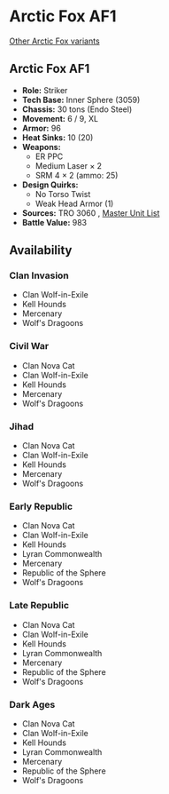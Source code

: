 # Arctic Fox AF1 

[Other Arctic Fox variants](../arctic_fox.md) 

## Arctic Fox AF1 

- **Role:** Striker 
- **Tech Base:** Inner Sphere (3059) 
- **Chassis:** 30 tons (Endo Steel) 
- **Movement:** 6 / 9, XL 
- **Armor:** 96 
- **Heat Sinks:** 10 (20) 
- **Weapons:** 
  - ER PPC 
  - Medium Laser × 2 
  - SRM 4 × 2 (ammo: 25) 
- **Design Quirks:** 
  - No Torso Twist 
  - Weak Head Armor (1) 
- **Sources:** TRO 3060 , [Master Unit List](http://masterunitlist.info/Unit/Details/91/arctic-fox-af1) 
- **Battle Value:** 983 

## Availability 

### Clan Invasion 

- Clan Wolf-in-Exile 
- Kell Hounds 
- Mercenary 
- Wolf's Dragoons 

### Civil War 

- Clan Nova Cat 
- Clan Wolf-in-Exile 
- Kell Hounds 
- Mercenary 
- Wolf's Dragoons 

### Jihad 

- Clan Nova Cat 
- Clan Wolf-in-Exile 
- Kell Hounds 
- Mercenary 
- Wolf's Dragoons 

### Early Republic 

- Clan Nova Cat 
- Clan Wolf-in-Exile 
- Kell Hounds 
- Lyran Commonwealth 
- Mercenary 
- Republic of the Sphere 
- Wolf's Dragoons 

### Late Republic 

- Clan Nova Cat 
- Clan Wolf-in-Exile 
- Kell Hounds 
- Lyran Commonwealth 
- Mercenary 
- Republic of the Sphere 
- Wolf's Dragoons 

### Dark Ages 

- Clan Nova Cat 
- Clan Wolf-in-Exile 
- Kell Hounds 
- Lyran Commonwealth 
- Mercenary 
- Republic of the Sphere 
- Wolf's Dragoons 

